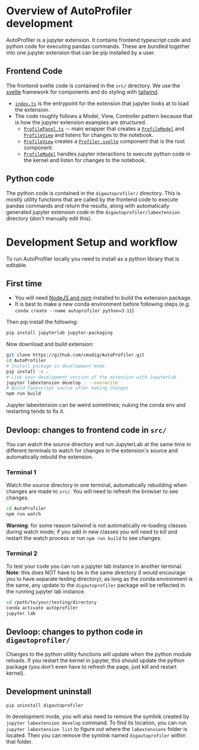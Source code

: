 # Overview of AutoProfiler development

AutoProfiler is a jupyter extension. It contains frontend typescript code and python code for executing pandas commands. These are bundled together into one jupyter extension that can be pip installed by a user.

## Frontend Code

The frontend svelte code is contained in the `src/` directory. We use the [svelte](https://learn.svelte.dev/tutorial/welcome-to-svelte) framework for components and do styling with [tailwind](https://tailwindcss.com/).

-   [`index.ts`](src/index.ts) is the entrypoint for the extension that jupyter looks at to load the extension.
-   The code roughly follows a Model, View, Controller pattern because that is how the jupyter extension examples are structured.
    -   [`ProfilePanel.ts`](src/ProfilePanel.ts) -- main wrapper that creates a [`ProfileModel`](src/dataAPI/ProfileModel.ts) and [`ProfileView`](src/components/ProfileView.ts) and listens for changes to the notebook.
    -   [`ProfileView`](src/components/ProfileView.ts) creates a [`Profiler.svelte`](src/components/Profiler.svelte) component that is the root component.
    -   [`ProfileModel`](src/dataAPI/ProfileModel.ts) handles jupyter interactions to execute python code in the kernel and listen for changes to the notebook.

## Python code

The python code is contained in the `digautoprofiler/` directory. This is mostly utility functions that are called by the frontend code to execute pandas commands and return the results, along with automatically generated jupyter extension code in the `digautoprofiler/labextension` directory (don't manually edit this).

# Development Setup and workflow

To run AutoProfiler locally you need to install as a python library that is editable.

## First time

-   You will need [NodeJS and npm](https://docs.npmjs.com/downloading-and-installing-node-js-and-npm) installed to build the extension package.
-   It is best to make a new conda environment before following steps (e.g. `conda create --name autoprofiler python=3.11`)

Then pip install the following:

```bash
pip install jupyterlab jupyter-packaging
```

Now download and build extension:

```bash
git clone https://github.com/cmudig/AutoProfiler.git
cd AutoProfiler
# Install package in development mode
pip install -e .
# Link your development version of the extension with JupyterLab
jupyter labextension develop . --overwrite
# Build Typescript source after making changes
npm run build
```

Jupyter labextension can be weird sometimes; nuking the conda env and restarting tends to fix it.

## Devloop: changes to frontend code in `src/`

You can watch the source directory and run JupyterLab at the same time in different terminals to watch for changes in the extension's source and automatically rebuild the extension.

### Terminal 1

Watch the source directory in one terminal, automatically rebuilding when changes are made to `src/`. You will need to refresh the browser to see changes.

```bash
cd AutoProfiler
npm run watch
```

**Warning**: for some reason tailwind is not automatically re-loading classes during watch mode; if you add in new classes you will need to kill and restart the watch process or run `npm run build` to see changes.

### Terminal 2

To test your code you can run a jupyter lab instance in another terminal. **Note**: this does NOT have to be in the same directory (I would encourage you to have separate testing directory); as long as the conda environment is the same, any update to the `digautoprofiler` package will be reflected in the running jupyter lab instance.

```bash
cd /path/to/your/testing/directory
conda activate autoprofiler
jupyter lab
```

## Devloop: changes to python code in `digautoprofiler/`

Changes to the python utility functions will update when the python module reloads. If you restart the kernel in jupyter, this should update the python package (you don't even have to refresh the page, just kill and restart kernel).

## Development uninstall

```bash
pip uninstall digautoprofiler
```

In development mode, you will also need to remove the symlink created by `jupyter labextension develop`
command. To find its location, you can run `jupyter labextension list` to figure out where the `labextensions`
folder is located. Then you can remove the symlink named `digautoprofiler` within that folder.
